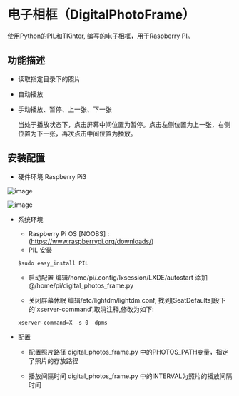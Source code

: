 #  电子相框（DigitalPhotoFrame）
使用Python的PIL和TKinter, 编写的电子相框，用于Raspberry PI。

## 功能描述
* 读取指定目录下的照片
* 自动播放
* 手动播放、暂停、上一张、下一张

  当处于播放状态下，点击屏幕中间位置为暂停。点击左侧位置为上一张，右侧位置为下一张，再次点击中间位置为播放。

## 安装配置
* 硬件环境
Raspberry Pi3

![image](https://github.com/mrwangyu2/DigitalPhotoFrame/tree/master/images/1.png)

![image](https://github.com/mrwangyu2/DigitalPhotoFrame/tree/master/images/2.png)

* 系统环境
  * Raspberry Pi OS [NOOBS] : (https://www.raspberrypi.org/downloads/)
  * PIL 安装
  ```
  $sudo easy_install PIL
  ```

  * 启动配置
  编辑/home/pi/.config/lxsession/LXDE/autostart 
  添加 @/home/pi/digital_photos_frame.py

  * 关闭屏幕休眠
  编辑/etc/lightdm/lightdm.conf, 找到[SeatDefaults]段下的'xserver-command',取消注释,修改为如下: 
  ```
  xserver-command=X -s 0 -dpms
  ```

* 配置
  * 配置照片路径
  digital_photos_frame.py 中的PHOTOS_PATH变量，指定了照片的存放路径

  * 播放间隔时间
  digital_photos_frame.py 中的INTERVAL为照片的播放间隔时间

